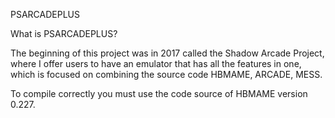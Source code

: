 PSARCADEPLUS

What is PSARCADEPLUS?

The beginning of this project was in 2017 called the Shadow Arcade Project, where I offer users to have an emulator that has all the features in one, which is focused on combining the source code HBMAME, ARCADE, MESS.

To compile correctly you must use the code source of HBMAME version 0.227.
